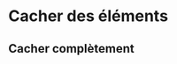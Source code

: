 # Cacher des éléments

## Cacher complètement

<!--stackedit_data:
eyJoaXN0b3J5IjpbMTI5NTMwMjU1Ml19
-->
